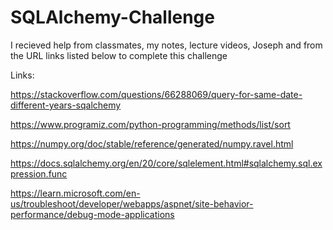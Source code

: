 # SQLAlchemy-Challenge

I recieved help from classmates, my notes, lecture videos, Joseph and from the URL links listed below to complete this challenge

Links:

https://stackoverflow.com/questions/66288069/query-for-same-date-different-years-sqalchemy

https://www.programiz.com/python-programming/methods/list/sort

https://numpy.org/doc/stable/reference/generated/numpy.ravel.html

https://docs.sqlalchemy.org/en/20/core/sqlelement.html#sqlalchemy.sql.expression.func

https://learn.microsoft.com/en-us/troubleshoot/developer/webapps/aspnet/site-behavior-performance/debug-mode-applications

